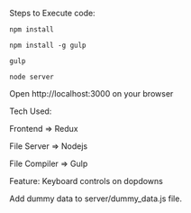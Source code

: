 Steps to Execute code:

`npm install`

`npm install -g gulp`

`gulp`

`node server`

Open http://localhost:3000 on your browser

Tech Used:

Frontend => Redux

File Server => Nodejs

File Compiler => Gulp


Feature: Keyboard controls on dopdowns

Add dummy data to server/dummy_data.js file.
